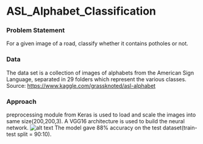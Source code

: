 # ASL_Alphabet_Classification

### Problem Statement  
For a given image of a road, classify whether it contains potholes or not. 

### Data
The data set is a collection of images of alphabets from the American Sign Language, separated in 29 folders which represent the various classes. Source: https://www.kaggle.com/grassknoted/asl-alphabet

### Approach
preprocessing module from Keras is used to load and scale the images into same size(200,200,3). A VGG16 architecture is used to build the neural network.
![alt text](https://www.google.com/url?sa=i&url=https%3A%2F%2Fwww.geeksforgeeks.org%2Fvgg-16-cnn-model%2F&psig=AOvVaw0Xfz6BuXmBZJ0g0HjNrt2c&ust=1644087318863000&source=images&cd=vfe&ved=0CAsQjRxqFwoTCKjDw9jc5vUCFQAAAAAdAAAAABAD)
The model gave 88% accuracy on the test dataset(train-test split = 90:10).
